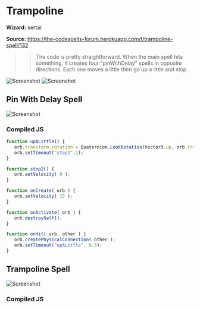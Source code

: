 # Trampoline

**Wizard:** sertar

**Source:** https://the-codespells-forum.herokuapp.com/t/trampoline-spell/132

>> The code is pretty straightforward. When the main spell hits something, it creates four "pinWithDelay" spells in opposite directions. Each one moves a little then go up a little and stop.


![Screenshot](https://raw.githubusercontent.com/SittingFox/CodeSpells/master/orb/images/Trampoline01.png)
![Screenshot](https://raw.githubusercontent.com/SittingFox/CodeSpells/master/orb/images/Trampoline02.png)

## Pin With Delay Spell
![Screenshot](https://raw.githubusercontent.com/SittingFox/CodeSpells/master/orb/images/Trampoline04.png)

### Compiled JS

```Javascript
function upALittle() {
   orb.transform.rotation = Quaternion.LookRotation(Vector3.up, orb.transform.up);
   orb.setTimeout("stop2",1);
}

function stop2() {
   orb.setVelocity( 0 );
}

function onCreate( orb ) {
   orb.setVelocity( 15 );
}

function onActivate( orb ) {
   orb.destroySelf();
}

function onHit( orb, other ) {
   orb.createPhysicalConnection( other );
   orb.setTimeout("upALittle", 0.5);
}
```

## Trampoline Spell
![Screenshot](https://raw.githubusercontent.com/SittingFox/CodeSpells/master/orb/images/Trampoline03.png)

### Compiled JS

```Javascript

```

